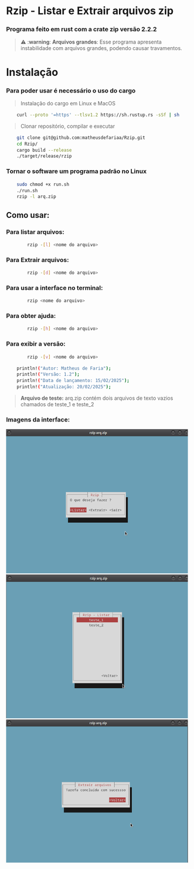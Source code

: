 # Rzip - Listar e Extrair arquivos zip

### Programa feito em rust com a crate zip versão 2.2.2

> ⚠️ :**warning**: **Arquivos grandes**: Esse programa apresenta instabilidade com arquivos grandes, podendo causar travamentos.


# Instalação

### Para poder usar é necessário o uso do cargo
> Instalação do cargo em Linux e MacOS

```bash 
    curl --proto '=https' --tlsv1.2 https://sh.rustup.rs -sSf | sh

```

> Clonar repositório, compilar e executar
```bash 
    git clone git@github.com:matheusdefariaa/Rzip.git
    cd Rzip/
    cargo build --release
    ./target/release/rzip
```

### Tornar o software um programa padrão no Linux

```bash
	sudo chmod +x run.sh
	./run.sh
	rzip -l arq.zip
```

## Como usar:

### Para listar arquivos: 
```bash
        rzip -[l] <nome do arquivo>
```
### Para Extrair arquivos: 
```bash
        rzip -[d] <nome do arquivo>
```

### Para usar a interface no terminal: 
```bash
        rzip <nome do arquivo>
```

### Para obter ajuda: 
```bash
        rzip -[h] <nome do arquivo>
```

### Para exibir a versão: 
```bash
        rzip -[v] <nome do arquivo>
```

```bash
    println!("Autor: Matheus de Faria");
    println!("Versão: 1.2");
    println!("Data de lançamento: 15/02/2025");
    println!("Atualização: 20/02/2025");
```

>**Arquivo de teste:** arq.zip contém dois arquivos de texto vazios chamados de teste_1 e teste_2

### Imagens da interface:

<img src="assets/img/menu.png">
<img src="assets/img/listar.png">
<img src="assets/img/extrair.png">